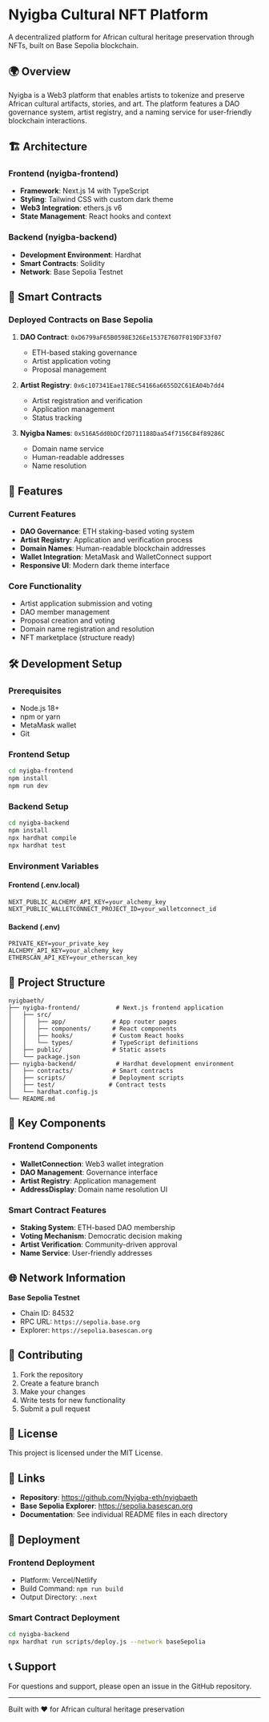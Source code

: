 # Nyigba Cultural NFT Platform

A decentralized platform for African cultural heritage preservation through NFTs, built on Base Sepolia blockchain.

## 🌍 Overview

Nyigba is a Web3 platform that enables artists to tokenize and preserve African cultural artifacts, stories, and art. The platform features a DAO governance system, artist registry, and a naming service for user-friendly blockchain interactions.

## 🏗️ Architecture

### Frontend (nyigba-frontend)
- **Framework**: Next.js 14 with TypeScript
- **Styling**: Tailwind CSS with custom dark theme
- **Web3 Integration**: ethers.js v6
- **State Management**: React hooks and context

### Backend (nyigba-backend)
- **Development Environment**: Hardhat
- **Smart Contracts**: Solidity
- **Network**: Base Sepolia Testnet

## 📝 Smart Contracts

### Deployed Contracts on Base Sepolia

1. **DAO Contract**: `0xD6799aF65B0598E326Ee1537E7607F019DF33f07`
   - ETH-based staking governance
   - Artist application voting
   - Proposal management

2. **Artist Registry**: `0x6c107341Eae178Ec54166a6655D2C61EA04b7dd4`
   - Artist registration and verification
   - Application management
   - Status tracking

3. **Nyigba Names**: `0x516A5dd0bDCf2D711188Daa54f7156C84f89286C`
   - Domain name service
   - Human-readable addresses
   - Name resolution

## 🚀 Features

### Current Features
- **DAO Governance**: ETH staking-based voting system
- **Artist Registry**: Application and verification process
- **Domain Names**: Human-readable blockchain addresses
- **Wallet Integration**: MetaMask and WalletConnect support
- **Responsive UI**: Modern dark theme interface

### Core Functionality
- Artist application submission and voting
- DAO member management
- Proposal creation and voting
- Domain name registration and resolution
- NFT marketplace (structure ready)

## 🛠️ Development Setup

### Prerequisites
- Node.js 18+
- npm or yarn
- MetaMask wallet
- Git

### Frontend Setup
```bash
cd nyigba-frontend
npm install
npm run dev
```

### Backend Setup
```bash
cd nyigba-backend
npm install
npx hardhat compile
npx hardhat test
```

### Environment Variables

#### Frontend (.env.local)
```env
NEXT_PUBLIC_ALCHEMY_API_KEY=your_alchemy_key
NEXT_PUBLIC_WALLETCONNECT_PROJECT_ID=your_walletconnect_id
```

#### Backend (.env)
```env
PRIVATE_KEY=your_private_key
ALCHEMY_API_KEY=your_alchemy_key
ETHERSCAN_API_KEY=your_etherscan_key
```

## 📁 Project Structure

```
nyigbaeth/
├── nyigba-frontend/          # Next.js frontend application
│   ├── src/
│   │   ├── app/             # App router pages
│   │   ├── components/      # React components
│   │   ├── hooks/           # Custom React hooks
│   │   └── types/           # TypeScript definitions
│   ├── public/              # Static assets
│   └── package.json
├── nyigba-backend/           # Hardhat development environment
│   ├── contracts/           # Smart contracts
│   ├── scripts/             # Deployment scripts
│   ├── test/               # Contract tests
│   └── hardhat.config.js
└── README.md
```

## 🔧 Key Components

### Frontend Components
- **WalletConnection**: Web3 wallet integration
- **DAO Management**: Governance interface
- **Artist Registry**: Application management
- **AddressDisplay**: Domain name resolution UI

### Smart Contract Features
- **Staking System**: ETH-based DAO membership
- **Voting Mechanism**: Democratic decision making
- **Artist Verification**: Community-driven approval
- **Name Service**: User-friendly addresses

## 🌐 Network Information

**Base Sepolia Testnet**
- Chain ID: 84532
- RPC URL: `https://sepolia.base.org`
- Explorer: `https://sepolia.basescan.org`

## 🤝 Contributing

1. Fork the repository
2. Create a feature branch
3. Make your changes
4. Write tests for new functionality
5. Submit a pull request

## 📄 License

This project is licensed under the MIT License.

## 🔗 Links

- **Repository**: https://github.com/Nyigba-eth/nyigbaeth
- **Base Sepolia Explorer**: https://sepolia.basescan.org
- **Documentation**: See individual README files in each directory

## 🚀 Deployment

### Frontend Deployment
- Platform: Vercel/Netlify
- Build Command: `npm run build`
- Output Directory: `.next`

### Smart Contract Deployment
```bash
cd nyigba-backend
npx hardhat run scripts/deploy.js --network baseSepolia
```

## 📞 Support

For questions and support, please open an issue in the GitHub repository.

---

Built with ❤️ for African cultural heritage preservation
